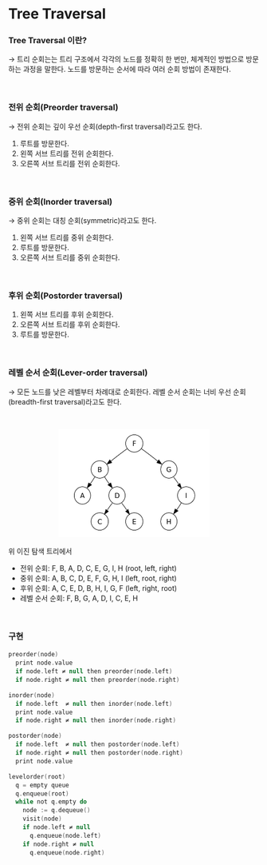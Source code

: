 # Tree Traversal

### Tree Traversal 이란?

→ 트리 순회는는 트리 구조에서 각각의 노드를 정확히 한 번만, 체계적인 방법으로 방문하는 과정을 말한다. 노드를 방문하는 순서에 따라 여러 순회 방법이 존재한다.

<br>

### 전위 순회(Preorder traversal)

→ 전위 순회는 깊이 우선 순회(depth-first traversal)라고도 한다.

1. 루트를 방문한다.
2. 왼쪽 서브 트리를 전위 순회한다.
3. 오른쪽 서브 트리를 전위 순회한다.

<br>

### 중위 순회(Inorder traversal)

→ 중위 순회는 대칭 순회(symmetric)라고도 한다.

1. 왼쪽 서브 트리를 중위 순회한다.
2. 루트를 방문한다.
3. 오른쪽 서브 트리를 중위 순회한다.

<br>

### 후위 순회(Postorder traversal)

1. 왼쪽 서브 트리를 후위 순회한다.
2. 오른쪽 서브 트리를 후위 순회한다.
3. 루트를 방문한다.

<br>

### 레벨 순서 순회(Lever-order traversal)

→ 모든 노드를 낮은 레벨부터 차례대로 순회한다. 레벨 순서 순회는 너비 우선 순회(breadth-first traversal)라고도 한다.

<br>

<p align="center">
  <img src="../../../images/CodingTest/Tree/BST.png" width=60% height=20%>
</p>

위 이진 탐색 트리에서

- 전위 순회: F, B, A, D, C, E, G, I, H (root, left, right)
- 중위 순회: A, B, C, D, E, F, G, H, I (left, root, right)
- 후위 순회: A, C, E, D, B, H, I, G, F (left, right, root)
- 레벨 순서 순회: F, B, G, A, D, I, C, E, H

<br>

### 구현

```kotlin
preorder(node)
  print node.value
  if node.left ≠ null then preorder(node.left)
  if node.right ≠ null then preorder(node.right)
```

```kotlin
inorder(node)
  if node.left  ≠ null then inorder(node.left)
  print node.value
  if node.right ≠ null then inorder(node.right)
```

```kotlin
postorder(node)
  if node.left  ≠ null then postorder(node.left)
  if node.right ≠ null then postorder(node.right)
  print node.value
```

```kotlin
levelorder(root)
  q = empty queue
  q.enqueue(root)
  while not q.empty do
    node := q.dequeue()
    visit(node)
    if node.left ≠ null
      q.enqueue(node.left)
    if node.right ≠ null
      q.enqueue(node.right)
```